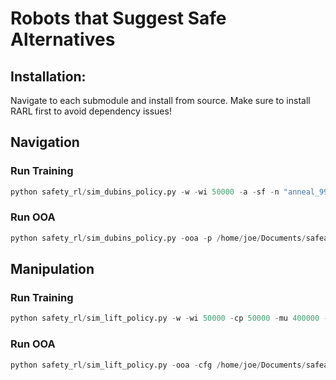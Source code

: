 # Robots that Suggest Safe Alternatives

## Installation:
Navigate to each submodule and install from source.
Make sure to install RARL first to avoid dependency issues!

## Navigation

### Run Training
``` Python
python safety_rl/sim_dubins_policy.py -w -wi 50000 -a -sf -n "anneal_9999"
```

### Run OOA
``` Python
python safety_rl/sim_dubins_policy.py -ooa -p /home/joe/Documents/safealts/safety_rl/experiments/dubins_policy-DDQN/anneal_9999-toEnd/model/Q-400000.pth -cfg /home/joe/Documents/safealts/safety_rl/experiments/dubins_policy-DDQN/anneal_9999-toEnd/model/CONFIG.pkl
```

## Manipulation

### Run Training
``` Python
python safety_rl/sim_lift_policy.py -w -wi 50000 -cp 50000 -mu 400000 -of "safety_rl/experiments/Lift_policy"
```

### Run OOA
``` Python
python safety_rl/sim_lift_policy.py -ooa -cfg /home/joe/Documents/safealts/safety_rl/experiments/Lift_policy/LiftPolicy-DDQN/anneal_9999-toEnd/model/CONFIG.pkl -p /home/joe/Documents/safealts/safety_rl/experiments/Lift_policy/LiftPolicy-DDQN/anneal_9999-toEnd/model/Q-400000.pth
```
